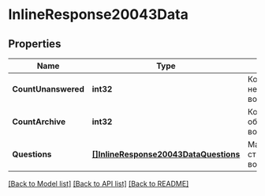 # InlineResponse20043Data

## Properties
Name | Type | Description | Notes
------------ | ------------- | ------------- | -------------
**CountUnanswered** | **int32** | Количество необработанных вопросов | [optional] [default to null]
**CountArchive** | **int32** | Количество обработанных вопросов | [optional] [default to null]
**Questions** | [**[]InlineResponse20043DataQuestions**](inline_response_200_43_data_questions.md) | Массив структур вопросов | [optional] [default to null]

[[Back to Model list]](../README.md#documentation-for-models) [[Back to API list]](../README.md#documentation-for-api-endpoints) [[Back to README]](../README.md)


